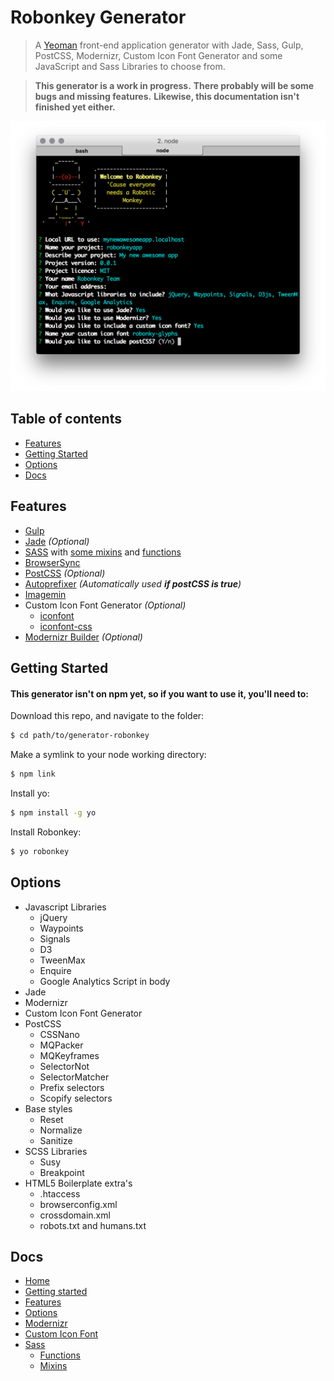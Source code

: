 # Robonkey Generator

> A [Yeoman](http://yeoman.io) front-end application generator with Jade, Sass, Gulp, PostCSS, Modernizr, Custom Icon Font Generator and some JavaScript and Sass Libraries to choose from.

> **This generator is a work in progress.**
> **There probably will be some bugs and missing features.**
> **Likewise, this documentation isn't finished yet either.**

![image](docs/robonkeyscreenshot.png)

## Table of contents

- [Features](#features)
- [Getting Started](#getting-started)
- [Options](#options)
- [Docs](#docs)

## Features

- [Gulp](http://gulpjs.com/)
- [Jade](http://jade-lang.com/) _(Optional)_
- [SASS](http://sass-lang.com/) with [some mixins](/docs/sass/mixins.md) and [functions](/docs/sass/functions.md)
- [BrowserSync](https://www.browsersync.io/)
- [PostCSS](http://postcss.org/) _(Optional)_
- [Autoprefixer](https://github.com/postcss/autoprefixer) _(Automatically used **if postCSS is true**)_
- [Imagemin](https://github.com/sindresorhus/gulp-imagemin)
- Custom Icon Font Generator _(Optional)_
	- [iconfont](https://github.com/nfroidure/gulp-iconfont) 
	- [iconfont-css](https://github.com/backflip/gulp-iconfont-css) 
- [Modernizr Builder](https://github.com/doctyper/gulp-modernizr) _(Optional)_


## Getting Started

#### This generator isn't on npm yet, so if you want to use it, you'll need to:

Download this repo, and navigate to the folder:

```sh
$ cd path/to/generator-robonkey
```

Make a symlink to your node working directory:

```sh
$ npm link
```

Install yo:

```sh
$ npm install -g yo
```

Install Robonkey:

```sh
$ yo robonkey
```

## Options

- Javascript Libraries
  - jQuery
  - Waypoints
  - Signals
  - D3
  - TweenMax
  - Enquire
  - Google Analytics Script in body
- Jade
- Modernizr
- Custom Icon Font Generator
- PostCSS
  - CSSNano
  - MQPacker
  - MQKeyframes
  - SelectorNot
  - SelectorMatcher
  - Prefix selectors
  - Scopify selectors
- Base styles
  - Reset
  - Normalize
  - Sanitize
- SCSS Libraries
  - Susy
  - Breakpoint
- HTML5 Boilerplate extra's
  - .htaccess
  - browserconfig.xml
  - crossdomain.xml
  - robots.txt and humans.txt


## Docs

- [Home](/README.md)
- [Getting started](/docs/getting-started.md)
- [Features](/docs/features.md)
- [Options](/docs/options.md)
- [Modernizr](/docs/modernizr.md)
- [Custom Icon Font](/docs/custom-icon-font.md)
- [Sass](/docs/sass/sass.md)
	- [Functions](/docs/sass/functions.md)
	- [Mixins](/docs/sass/mixins.md)
